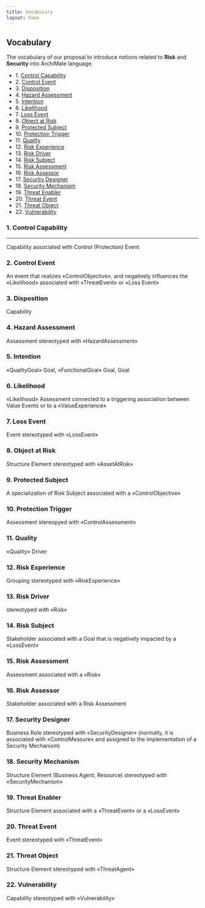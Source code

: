 ```yaml
---
title: Vocabulary
layout: home
---
```


## Vocabulary

The vocabulary of our proposal to introduce notions related to **Risk** and **Security** into ArchiMate language.

<!-- TOC start (generated with https://github.com/derlin/bitdowntoc) -->

- 1\. [Control Capability](#control-capability)
- 2\. [Control Event](#control-event)
- 3\. [Disposition](#disposition)
- 4\. [Hazard Assessment](#hazard-assessment)
- 5\. [Intention](#intention)
- 6\. [Likelihood](#likelihood)
- 7\. [Loss Event](#loss-event)
- 8\. [Object at Risk](#object-at-risk)
- 9\. [Protected Subject](#protected-subject)
- 10\. [Protection Trigger](#protection-trigger)
- 11\. [Quality](#quality)
- 12\. [Risk Experience](#risk-experience)
- 13\. [Risk Driver](#risk-driver)
- 14\. [Risk Subject](#risk-subject)
- 15\. [Risk Assessment](#risk-assessment)
- 16\. [Risk Assessor](#risk-assessor)
- 17\. [Security Designer](#security-designer)
- 18\. [Security Mechanism](#security-mechanism)
- 19\. [Threat Enabler](#threat-enabler)
- 20\. [Threat Event](#threat-event)
- 21\. [Threat Object](#threat-object)
- 22\. [Vulnerability](#vulnerability)

<!-- TOC end -->

<!-- TOC --><a name="control-capability"></a>
### 1. Control Capability
---

Capability associated with Control (Protection) Event


<!-- TOC --><a name="control-event"></a>
### 2. Control Event

An event that realizes «ControlObjective», and negatively influences the «Likelihood» associated with «ThreatEvent» or «Loss Event»


<!-- TOC --><a name="disposition"></a>
### 3. Disposition

Capability

<!-- TOC --><a name="hazard-assessment"></a>
### 4. Hazard Assessment

Assessment stereotyped with «HazardAssessment»


<!-- TOC --><a name="intention"></a>
### 5. Intention

«QualityGoal» Goal, «FunctionalGoal» Goal, Goal

<!-- TOC --><a name="likelihood"></a>
### 6. Likelihood

«Likelihood» Assessment connected to a triggering association between Value Events or to a «ValueExperience»


<!-- TOC --><a name="loss-event"></a>
### 7. Loss Event

Event stereotyped with «LossEvent»



<!-- TOC --><a name="object-at-risk"></a>
### 8. Object at Risk

Structure Element stereotyped with «AssetAtRisk»

<!-- TOC --><a name="protected-subject"></a>
### 9. Protected Subject

A specialization of Risk Subject associated with a «ControlObjective»


<!-- TOC --><a name="protection-trigger"></a>
### 10. Protection Trigger

Assessment stereopyed with «ControlAssessment»


<!-- TOC --><a name="quality"></a>
### 11. Quality

«Quality» Driver

<!-- TOC --><a name="risk-experience"></a>
### 12. Risk Experience

Grouping stereotyped with «RiskExperience»

<!-- TOC --><a name="risk-driver"></a>
### 13. Risk Driver

stereotyped with «Risk»


<!-- TOC --><a name="risk-subject"></a>
### 14. Risk Subject

Stakeholder associated with a Goal that is negatively impacted by a «LossEvent»


<!-- TOC --><a name="risk-assessment"></a>
### 15. Risk Assessment

Assessment associated with a «Risk»


<!-- TOC --><a name="risk-assessor"></a>
### 16. Risk Assessor

Stakeholder associated with a Risk Assessment


<!-- TOC --><a name="security-designer"></a>
### 17. Security Designer

Business Role stereotyped with «SecurityDesigner» (normally, it is associated with «ControlMeasure» and assigned to the implementation of a Security Mechanism)


<!-- TOC --><a name="security-mechanism"></a>
### 18. Security Mechanism

Structure Element (Business Agent, Resource) stereotyped with «SecurityMechanism»


<!-- TOC --><a name="threat-enabler"></a>
### 19. Threat Enabler

Structure Element associated with a «ThreatEvent» or a «LossEvent»



<!-- TOC --><a name="threat-event"></a>
### 20. Threat Event

Event stereotyped with «ThreatEvent»


<!-- TOC --><a name="threat-object"></a>
### 21. Threat Object

 Structure Element stereotyped with «ThreatAgent»

<!-- TOC --><a name="vulnerability"></a>
### 22. Vulnerability

Capability stereotyped with «Vulnerability»

        
